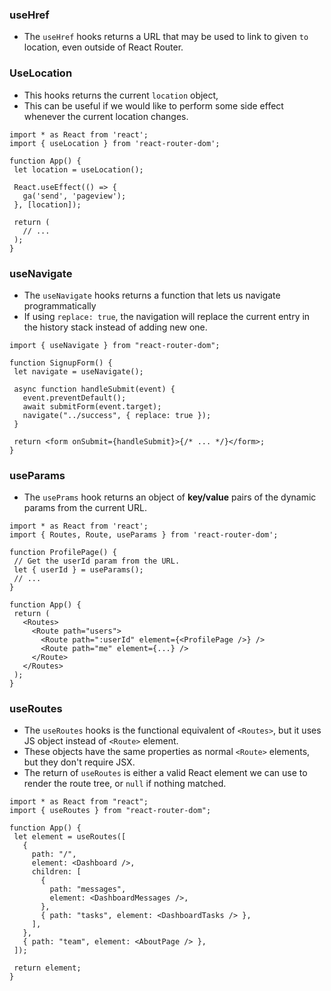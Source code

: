 ### useHref
* The `useHref` hooks returns a URL that may be used to link to given  `to` location, even outside of React Router.

### UseLocation
* This hooks returns the current `location` object,
* This can be useful if we would like to perform some side effect whenever the current location changes.

 ```tsx
 import * as React from 'react';
import { useLocation } from 'react-router-dom';

function App() {
  let location = useLocation();

  React.useEffect(() => {
    ga('send', 'pageview');
  }, [location]);

  return (
    // ...
  );
}
 ```

 ### useNavigate
 * The `useNavigate` hooks returns a function that lets us navigate programmatically
 * If using `replace: true`, the navigation will replace the current entry in the history stack instead of adding new one.

 ```tsx
 import { useNavigate } from "react-router-dom";

function SignupForm() {
  let navigate = useNavigate();

  async function handleSubmit(event) {
    event.preventDefault();
    await submitForm(event.target);
    navigate("../success", { replace: true });
  }

  return <form onSubmit={handleSubmit}>{/* ... */}</form>;
}
 ```

 ### useParams
 * The `usePrams` hook returns an object of **key/value** pairs of the dynamic params from the current URL.

 ```tsx
 import * as React from 'react';
import { Routes, Route, useParams } from 'react-router-dom';

function ProfilePage() {
  // Get the userId param from the URL.
  let { userId } = useParams();
  // ...
}

function App() {
  return (
    <Routes>
      <Route path="users">
        <Route path=":userId" element={<ProfilePage />} />
        <Route path="me" element={...} />
      </Route>
    </Routes>
  );
} 
 ```

 ### useRoutes
 * The `useRoutes` hooks is the functional equivalent of `<Routes>`, but it uses JS object instead of `<Route>` element.
 * These objects have the same properties as normal `<Route>` elements, but they don't require JSX.
 * The return of `useRoutes` is either a valid React element we can use to render the route tree, or `null` if nothing matched.

 ```tsx
 import * as React from "react";
import { useRoutes } from "react-router-dom";

function App() {
  let element = useRoutes([
    {
      path: "/",
      element: <Dashboard />,
      children: [
        {
          path: "messages",
          element: <DashboardMessages />,
        },
        { path: "tasks", element: <DashboardTasks /> },
      ],
    },
    { path: "team", element: <AboutPage /> },
  ]);

  return element;
}
 ```